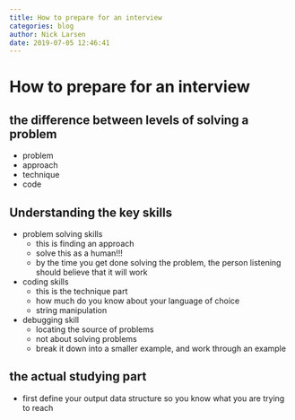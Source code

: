 ```yaml
---
title: How to prepare for an interview
categories: blog
author: Nick Larsen
date: 2019-07-05 12:46:41
---
```



# How to prepare for an interview


## the difference between levels of solving a problem

- problem
- approach
- technique
- code


## Understanding the key skills

- problem solving skills
  - this is finding an approach
  - solve this as a human!!!
  - by the time you get done solving the problem, the person listening should believe that it will work
- coding skills
  - this is the technique part
  - how much do you know about your language of choice
  - string manipulation
- debugging skill
  - locating the source of problems
  - not about solving problems
  - break it down into a smaller example, and work through an example


## the actual studying part

- first define your output data structure so you know what you are trying to reach